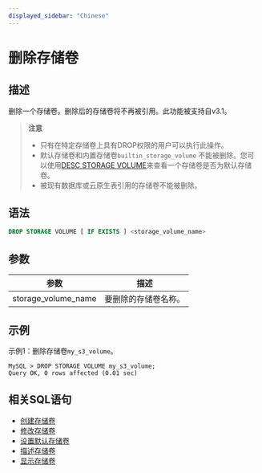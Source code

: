 ```yaml
---
displayed_sidebar: "Chinese"
---
```


# 删除存储卷

## 描述

删除一个存储卷。删除后的存储卷将不再被引用。此功能被支持自v3.1。

> **注意**
>
> - 只有在特定存储卷上具有DROP权限的用户可以执行此操作。
> - 默认存储卷和内置存储卷`builtin_storage_volume` 不能被删除。您可以使用[DESC STORAGE VOLUME](./DESC_STORAGE_VOLUME.md)来查看一个存储卷是否为默认存储卷。
> - 被现有数据库或云原生表引用的存储卷不能被删除。

## 语法

```SQL
DROP STORAGE VOLUME [ IF EXISTS ] <storage_volume_name>
```

## 参数

| **参数**            | **描述**            |
| ------------------- | ------------------- |
| storage_volume_name | 要删除的存储卷名称。 |

## 示例

示例1：删除存储卷`my_s3_volume`。

```Plain
MySQL > DROP STORAGE VOLUME my_s3_volume;
Query OK, 0 rows affected (0.01 sec)
```

## 相关SQL语句

- [创建存储卷](./CREATE_STORAGE_VOLUME.md)
- [修改存储卷](./ALTER_STORAGE_VOLUME.md)
- [设置默认存储卷](./SET_DEFAULT_STORAGE_VOLUME.md)
- [描述存储卷](./DESC_STORAGE_VOLUME.md)
- [显示存储卷](./SHOW_STORAGE_VOLUMES.md)